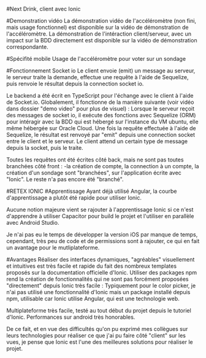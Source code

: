 #Next Drink, client avec Ionic

#Demonstration vidéo
La démonstration vidéo de l'accéléromètre (non fini, mais usage fonctionnel) est disponible sur la vidéo de démonstration de l'accéléromètre.
La démonstration de l'intéraction client/serveur, avec un impact sur la BDD directement est disponible sur la vidéo de démonstration correspondante.

#Spécifité mobile
Usage de l'accéléromètre pour voter sur un sondage

#Fonctionnement Socket io
Le client envoie (emit) un message au serveur, le serveur traite la demande, effectue une requête à l'aide de Sequelize, puis renvoie le résultat depuis la connection socket io. 

Le backend a été écrit en TypeScript pour l'échange avec le client à l'aide de Socket.io. Globalement, il fonctionne de la manière suivante (voir vidéo dans dossier "demo video" pour plus de visuel) : Lorsque le serveur reçoit des messages de socket io, il exécute des fonctions avec Sequelize (ORM) pour intéragir avec la BDD qui est hébergé sur l'instance du VM ubuntu, elle même hébergée sur Oracle Cloud. Une fois la requête effectuée à l'aide de Sequelize, le résultat est renvoyé par "emit" depuis une connection socket entre le client et le serveur. Le client attend un certain type de message depuis la socket, puis le traite.

Toutes les requêtes ont été écrites côté back, mais ne sont pas toutes branchées côté front : -la création de compte, la connection à un compte, la création d'un sondage sont "branchées", sur l'application écrite avec "Ionic". 
Le reste n'a pas encore été "branché".

#RETEX IONIC
#Apprentissage
Ayant déjà utilisé Angular, la courbe d'apprentissage a plutôt été rapide pour utiliser Ionic. 

Aucune notion majeure vient se rajouter à l'apprentissage Ionic si ce n'est d'apprendre à utiliser Capacitor pour build le projet et l'utiliser en parallèle avec Android Studio.

Je n'ai pas eu le temps de développer la version iOS par manque de temps, cependant, très peu de code et de permissions sont à rajouter, ce qui en fait un avantage pour le mutliplateforme.

#Avantages
Réaliser des interfaces dynamiques, "agréables" visuellement et intuitives est très facile et rapide du fait des nombreux templates proposés sur la documentation officielle d'Ionic.
Utiliser des packages npm rend la création de fonctionnalités qui ne sont pas forcément proposées "directement" depuis Ionic très facile :
  Typiquement pour le color picker, je n'ai pas utilisé une fonctionnalité d'Ionic mais un package installé depuis npm, utilisable car Ionic utilise Angular, qui est une technologie web. 

Multiplateforme très facile, testé au tout début du projet depuis le tutoriel d'Ionic.
Performances sur android très honorables.

De ce fait, et en vue des difficultés qu'on pu exprimé mes collègues sur leurs technologies pour réaliser ce que j'ai pu faire côté "client" sur les vues, je pense que Ionic est l'une des meilleures solutions pour réaliser le projet. 

